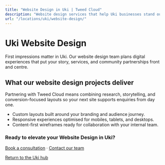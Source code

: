 ```yaml
---
title: "Website Design in Uki | Tweed Cloud"
description: "Website design services that help Uki businesses stand out online."
url: "/locations/uki/website-design/"
---
```


# Uki Website Design

First impressions matter in Uki. Our website design team plans digital experiences that put your story, services, and community partnerships front and centre.

## What our website design projects deliver

Partnering with Tweed Cloud means combining research, storytelling, and conversion-focused layouts so your next site supports enquiries from day one.

- Custom layouts built around your branding and audience journey.
- Responsive experiences optimised for mobiles, tablets, and desktops.
- Content-first wireframes ready for collaboration with your internal team.

### Ready to elevate your Website Design in Uki?

[Book a consultation](/consultation/) · [Contact our team](/contact/)

[Return to the Uki hub](/locations/uki/)
